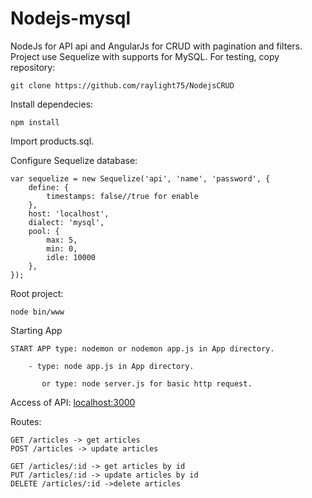 # Nodejs-mysql

NodeJs for API api and AngularJs for CRUD with pagination and filters.
Project use Sequelize with supports for MySQL.
For testing, copy repository:
```
git clone https://github.com/raylight75/NodejsCRUD
```
Install dependecies:
```
npm install
```

Import products.sql.

Configure Sequelize database:
```
var sequelize = new Sequelize('api', 'name', 'password', {
    define: {
        timestamps: false//true for enable
    },
    host: 'localhost',
    dialect: 'mysql',
    pool: {
        max: 5,
        min: 0,
        idle: 10000
    },
});
```
Root project:
```
node bin/www
```
Starting App
```
START APP type: nodemon or nodemon app.js in App directory.
```
        - type: node app.js in App directory.
```
       or type: node server.js for basic http request.
```

Access of API:
[localhost:3000](http://localhost:3000)

Routes:
```
GET /articles -> get articles
POST /articles -> update articles

GET /articles/:id -> get articles by id
PUT /articles/:id -> update articles by id
DELETE /articles/:id ->delete articles
```

